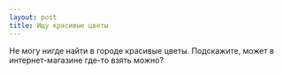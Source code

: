 ```yaml
---
layout: post 
title: Ищу красивые цветы 
--- 
```

Не могу нигде найти в городе красивые цветы. Подскажите, может в интернет-магазине где-то взять можно?